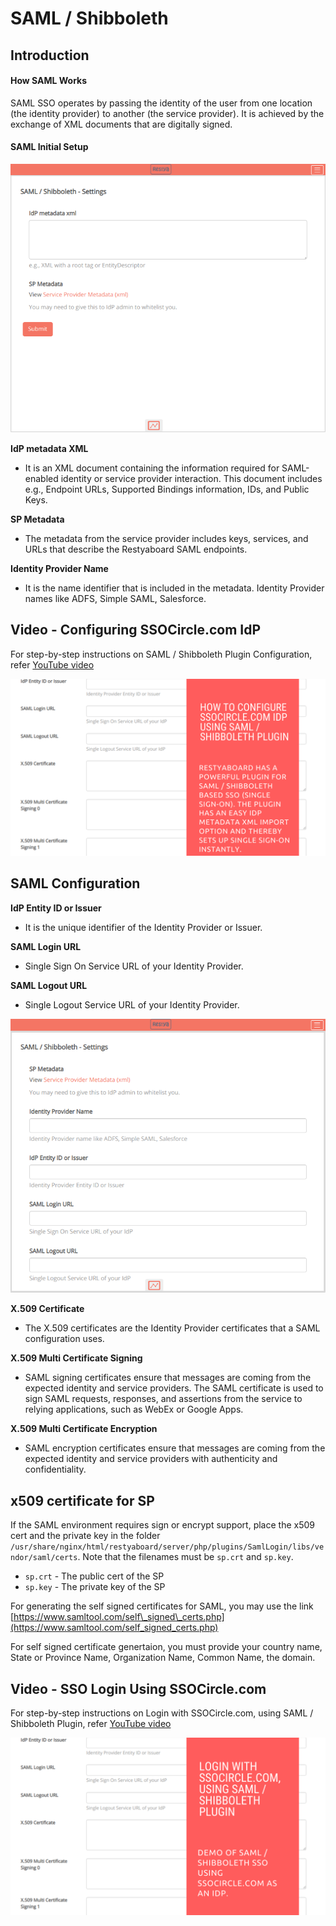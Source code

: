 # SAML / Shibboleth

## Introduction

#### How SAML Works

SAML SSO operates by passing the identity of the user from one location (the identity provider) to another (the service provider). It is achieved by the exchange of XML documents that are digitally signed.

#### SAML Initial Setup

![SAML Initial Setup](saml_configuration.png) 

**IdP metadata XML**

*   It is an XML document containing the information required for SAML-enabled identity or service provider interaction. This document includes e.g., Endpoint URLs, Supported Bindings information, IDs, and Public Keys.

**SP Metadata**

*   The metadata from the service provider includes keys, services, and URLs that describe the Restyaboard SAML endpoints.

**Identity Provider Name**

*   It is the name identifier that is included in the metadata. Identity Provider names like ADFS, Simple SAML, Salesforce.

## Video - Configuring SSOCircle.com IdP

For step-by-step instructions on SAML / Shibboleth Plugin Configuration, refer [YouTube video](https://youtu.be/PjqYWjNUOWk "Watch video on SAML / Shibboleth Plugin Configuration")

[![SAML / Shibboleth Plugin Configuration](saml_plugin_configuration.png "SAML / Shibboleth Plugin Configuration")](https://youtu.be/PjqYWjNUOWk "Watch video on SAML / Shibboleth Plugin Configuration") 

## SAML Configuration

**IdP Entity ID or Issuer**

*   It is the unique identifier of the Identity Provider or Issuer.

**SAML Login URL**

*   Single Sign On Service URL of your Identity Provider.

**SAML Logout URL**

*   Single Logout Service URL of your Identity Provider.

![Single Logout Service URL of your Identity Provider.](saml_configuration_step2.png) 

**X.509 Certificate**

*   The X.509 certificates are the Identity Provider certificates that a SAML configuration uses.

**X.509 Multi Certificate Signing**

*   SAML signing certificates ensure that messages are coming from the expected identity and service providers. The SAML certificate is used to sign SAML requests, responses, and assertions from the service to relying applications, such as WebEx or Google Apps.

**X.509 Multi Certificate Encryption**

*   SAML encryption certificates ensure that messages are coming from the expected identity and service providers with authenticity and confidentiality.

## x509 certificate for SP

If the SAML environment requires sign or encrypt support, place the x509 cert and the private key in the folder `/usr/share/nginx/html/restyaboard/server/php/plugins/SamlLogin/libs/vendor/saml/certs`. Note that the filenames must be `sp.crt` and `sp.key`.

*   `sp.crt` - The public cert of the SP
*   `sp.key` - The private key of the SP

For generating the self signed certificates for SAML, you may use the link [https://www.samltool.com/self\_signed\_certs.php](https://www.samltool.com/self_signed_certs.php)

For self signed certificate genertaion, you must provide your country name, State or Province Name, Organization Name, Common Name, the domain.

## Video - SSO Login Using SSOCircle.com

For step-by-step instructions on Login with SSOCircle.com, using SAML / Shibboleth Plugin, refer [YouTube video](https://www.youtube.com/watch?v=h37Q43iwhwQ "Watch video on Login with SSOCircle.com, using SAML / Shibboleth Plugin")

[![Login with SSOCircle.com, using SAML / Shibboleth Plugin](saml_login_flow.png "Login with SSOCircle.com, using SAML / Shibboleth Plugin")](https://www.youtube.com/watch?v=h37Q43iwhwQ "Watch video on Login with SSOCircle.com, using SAML / Shibboleth Plugin")